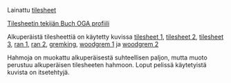 Lainattu [tilesheet](https://opengameart.org/content/dungeon-tileset)

[Tilesheetin tekijän Buch OGA profiili](https://opengameart.org/users/buch) 

Alkuperäistä tilesheettiä on käytetty kuvissa [tilesheet 1](https://github.com/emlyy/ot-harjoitustyo/blob/master/src/images/cave_tilesheet-1.png), [tilesheet 2](https://github.com/emlyy/ot-harjoitustyo/blob/master/src/images/cave_tilesheet-2.png), [tilesheet 3](https://github.com/emlyy/ot-harjoitustyo/blob/master/src/images/cave_tilesheet-3.png), [ran 1](https://github.com/emlyy/ot-harjoitustyo/blob/master/src/images/ran-1.png), [ran 2](https://github.com/emlyy/ot-harjoitustyo/blob/master/src/images/ran2.png), [gremking](https://github.com/emlyy/ot-harjoitustyo/blob/master/src/images/gremking.png), [woodgrem 1](https://github.com/emlyy/ot-harjoitustyo/blob/master/src/images/woodgrem-1.9.png) ja [woodgrem 2](https://github.com/emlyy/ot-harjoitustyo/blob/master/src/images/woodgrem-2.2.png)


Hahmoja on muokattu alkuperäisestä suhteellisen paljon, mutta muoto perustuu alkuperäisen tilesheeten hahmoon. Loput pelissä käytetyistä kuvista on itsetehtyjä.
